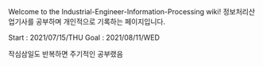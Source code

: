 Welcome to the Industrial-Engineer-Information-Processing wiki!
정보처리산업기사를 공부하며 개인적으로 기록하는 페이지입니다.

Start : 2021/07/15/THU
Goal  : 2021/08/11/WED

작심삼일도 반복하면 주기적인 공부랬음